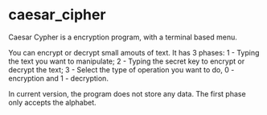 # caesar_cipher

Caesar Cypher is a encryption program, with a terminal based menu.

You can encrypt or decrypt small amouts of text.
It has 3 phases:
1 - Typing the text you want to manipulate;
2 - Typing the secret key to encrypt or decrypt the text;
3 - Select the type of operation you want to do, 0 - encryption and 1 - decryption.


In current version, the program does not store any data.
The first phase only accepts the alphabet.
